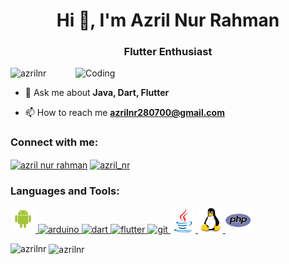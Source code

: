 <h1 align="center">Hi 👋, I'm Azril Nur Rahman</h1>
<h3 align="center">Flutter Enthusiast</h3>
<img align="right" alt="Coding" width="400" src="https://gifdb.com/images/thumbnail/cartoon-character-louise-belcher-coding-is-fun-ctmkcciuc1gyxos2.gif">

<p align="left"> <img src="https://komarev.com/ghpvc/?username=azrilnr&label=Profile%20views&color=0e75b6&style=flat" alt="azrilnr" /> </p>

- 💬 Ask me about **Java, Dart, Flutter**

- 📫 How to reach me **azrilnr280700@gmail.com**

<h3 align="left">Connect with me:</h3>
<p align="left">
<a href="https://linkedin.com/in/azril-nur-rahman" target="blank"><img align="center" src="https://raw.githubusercontent.com/rahuldkjain/github-profile-readme-generator/master/src/images/icons/Social/linked-in-alt.svg" alt="azril nur rahman" height="30" width="40" /></a>
<a href="https://instagram.com/azril_nr" target="blank"><img align="center" src="https://raw.githubusercontent.com/rahuldkjain/github-profile-readme-generator/master/src/images/icons/Social/instagram.svg" alt="azril_nr" height="30" width="40" /></a>
</p>

<h3 align="left">Languages and Tools:</h3>
<p align="left"> <a href="https://developer.android.com" target="_blank" rel="noreferrer"> <img src="https://raw.githubusercontent.com/devicons/devicon/master/icons/android/android-original-wordmark.svg" alt="android" width="40" height="40"/> </a> <a href="https://www.arduino.cc/" target="_blank" rel="noreferrer"> <img src="https://cdn.worldvectorlogo.com/logos/arduino-1.svg" alt="arduino" width="40" height="40"/> </a> <a href="https://dart.dev" target="_blank" rel="noreferrer"> <img src="https://www.vectorlogo.zone/logos/dartlang/dartlang-icon.svg" alt="dart" width="40" height="40"/> </a> <a href="https://flutter.dev" target="_blank" rel="noreferrer"> <img src="https://www.vectorlogo.zone/logos/flutterio/flutterio-icon.svg" alt="flutter" width="40" height="40"/> </a> <a href="https://git-scm.com/" target="_blank" rel="noreferrer"> <img src="https://www.vectorlogo.zone/logos/git-scm/git-scm-icon.svg" alt="git" width="40" height="40"/> </a> <a href="https://www.java.com" target="_blank" rel="noreferrer"> <img src="https://raw.githubusercontent.com/devicons/devicon/master/icons/java/java-original.svg" alt="java" width="40" height="40"/> </a> <a href="https://www.linux.org/" target="_blank" rel="noreferrer"> <img src="https://raw.githubusercontent.com/devicons/devicon/master/icons/linux/linux-original.svg" alt="linux" width="40" height="40"/> </a> <a href="https://www.php.net" target="_blank" rel="noreferrer"> <img src="https://raw.githubusercontent.com/devicons/devicon/master/icons/php/php-original.svg" alt="php" width="40" height="40"/> </a> </p>

<p><img align="left" src="https://github-readme-stats.vercel.app/api/top-langs?username=azrilnr&show_icons=true&locale=en&layout=compact" alt="azrilnr" /></p>

<p>&nbsp;<img align="center" src="https://github-readme-stats.vercel.app/api?username=azrilnr&show_icons=true&locale=en" alt="azrilnr" /></p>
